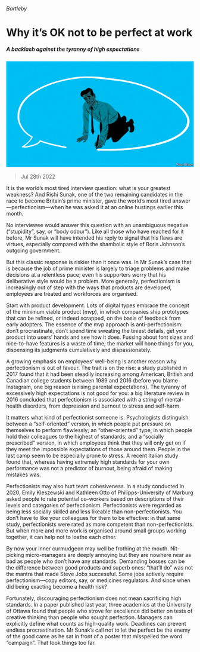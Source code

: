 ###### Bartleby

# Why it’s OK not to be perfect at work 

##### A backlash against the tyranny of high expectations 

![image](images/20220730_WBD002.jpg) 

> Jul 28th 2022 

It is the world’s most tired interview question: what is your greatest weakness? And Rishi Sunak, one of the two remaining candidates in the race to become Britain’s prime minister, gave the world’s most tired answer—perfectionism—when he was asked it at an online hustings earlier this month. 

No interviewee would answer this question with an unambiguous negative (“stupidity”, say, or “body odour”). Like all those who have reached for it before, Mr Sunak will have intended his reply to signal that his flaws are virtues, especially compared with the shambolic style of Boris Johnson’s outgoing government. 

But this classic response is riskier than it once was. In Mr Sunak’s case that is because the job of prime minister is largely to triage problems and make decisions at a relentless pace; even his supporters worry that his deliberative style would be a problem. More generally, perfectionism is increasingly out of step with the ways that products are developed, employees are treated and workforces are organised. 

Start with product development. Lots of digital types embrace the concept of the minimum viable product (mvp), in which companies ship prototypes that can be refined, or indeed scrapped, on the basis of feedback from early adopters. The essence of the mvp approach is anti-perfectionism: don’t procrastinate, don’t spend time sweating the tiniest details, get your product into users’ hands and see how it does. Fussing about font sizes and nice-to-have features is a waste of time; the market will hone things for you, dispensing its judgments cumulatively and dispassionately. 

A growing emphasis on employees’ well-being is another reason why perfectionism is out of favour. The trait is on the rise: a study published in 2017 found that it had been steadily increasing among American, British and Canadian college students between 1989 and 2016 (before you blame Instagram, one big reason is rising parental expectations). The tyranny of excessively high expectations is not good for you: a big literature review in 2016 concluded that perfectionism is associated with a string of mental-health disorders, from depression and burnout to stress and self-harm. 

It matters what kind of perfectionist someone is. Psychologists distinguish between a “self-oriented” version, in which people put pressure on themselves to perform flawlessly; an “other-oriented” type, in which people hold their colleagues to the highest of standards; and a “socially prescribed” version, in which employees think that they will only get on if they meet the impossible expectations of those around them. People in the last camp seem to be especially prone to stress. A recent Italian study found that, whereas having extremely high standards for your own performance was not a predictor of burnout, being afraid of making mistakes was.

Perfectionists may also hurt team cohesiveness. In a study conducted in 2020, Emily Kleszewski and Kathleen Otto of Philipps-University of Marburg asked people to rate potential co-workers based on descriptions of their levels and categories of perfectionism. Perfectionists were regarded as being less socially skilled and less likeable than non-perfectionists. You don’t have to like your colleagues for them to be effective: in that same study, perfectionists were rated as more competent than non-perfectionists. But when more and more work is organised around small groups working together, it can help not to loathe each other. 

By now your inner curmudgeon may well be frothing at the mouth. Nit-picking micro-managers are deeply annoying but they are nowhere near as bad as people who don’t have any standards. Demanding bosses can be the difference between good products and superb ones: “that’ll do” was not the mantra that made Steve Jobs successful. Some jobs actively require perfectionism—copy editors, say, or medicines regulators. And since when did being exacting become a health risk? 

Fortunately, discouraging perfectionism does not mean sacrificing high standards. In a paper published last year, three academics at the University of Ottawa found that people who strove for excellence did better on tests of creative thinking than people who sought perfection. Managers can explicitly define what counts as high-quality work. Deadlines can prevent endless procrastination. Mr Sunak’s call not to let the perfect be the enemy of the good came as he sat in front of a poster that misspelled the word “campaign”. That took things too far.







